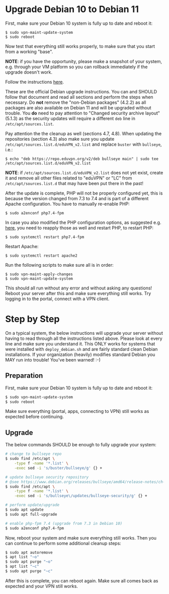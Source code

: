 # Upgrade Debian 10 to Debian 11

First, make sure your Debian 10 system is fully up to date and reboot it:

```
$ sudo vpn-maint-update-system
$ sudo reboot
```

Now test that everything still works properly, to make sure that you start from
a working "base".

**NOTE**: if you have the opportunity, please make a snapshot of your system, 
e.g. through your VM platform so you can rollback immediately if the upgrade
doesn't work.
 
Follow the instructions 
[here](https://www.debian.org/releases/bullseye/amd64/release-notes/ch-upgrading.en.html). 

These are the official Debian upgrade instructions. You can and SHOULD follow 
that document and read all sections and perform the steps when necessary. Do 
**not** remove the "non-Debian packages" (4.2.2) as all packages are also 
available on Debian 11 and will be upgraded without trouble. You **do** need to
pay attention to "Changed security archive layout" (5.1.3) as the security 
updates will require a different `deb` line in `/etc/apt/sources.list`.

Pay attention the the cleanup as well (sections 4.7, 4.8). When updating the 
repositories (section 4.3) also make sure you update 
`/etc/apt/sources.list.d/eduVPN_v2.list` and replace `buster` with `bullseye`, 
i.e.:

```
$ echo "deb https://repo.eduvpn.org/v2/deb bullseye main" | sudo tee /etc/apt/sources.list.d/eduVPN_v2.list
```

**NOTE**: if `/etc/apt/sources.list.d/eduVPN_v2.list` does not yet exist, 
create it and remove all other files related to "eduVPN" or "LC" from 
`/etc/apt/sources.list.d` that may have been put there in the past!

After the update is complete, PHP will not be properly configured yet, this is 
because the version changed from 7.3 to 7.4 and is part of a different Apache
configuration. You have to manually re-enable PHP:

```
$ sudo a2enconf php7.4-fpm
```

In case you also modified the PHP configuration options, as suggested e.g. 
[here](DEPLOY_DEBIAN.md#php), you need to reapply those as well and restart 
PHP, to restart PHP:

```
$ sudo systemctl restart php7.4-fpm
```

Restart Apache:

```
$ sudo systemctl restart apache2
```

Run the following scripts to make sure all is in order:

```
$ sudo vpn-maint-apply-changes
$ sudo vpn-maint-update-system
```

This should all run without any error and without asking any questions! Reboot 
your server after this and make sure everything still works. Try logging in to 
the portal, connect with a VPN client.

# Step by Step

On a typical system, the below instructions will upgrade your server without 
having to read through all the instructions listed above. Please look at every 
line and make sure you understand it. This ONLY works for systems
that were installed with `deploy_debian.sh` and are fairly standard clean 
Debian installations. If your organization (heavily) modifies standard Debian
you MAY run into trouble! You've been warned! :-)

## Preparation

First, make sure your Debian 10 system is fully up to date and reboot it:

```bash
$ sudo vpn-maint-update-system
$ sudo reboot
```

Make sure everything (portal, apps, connecting to VPN) still works as 
expected before continuing. 

## Upgrade

The below commands SHOULD be enough to fully upgrade your system:

```bash
# change to bullseye repo
$ sudo find /etc/apt \
    -type f -name '*.list' \
    -exec sed -i 's/buster/bullseye/g' {} +

# update bullseye security repository
# @see https://www.debian.org/releases/bullseye/amd64/release-notes/ch-information.en.html#security-archive
$ sudo find /etc/apt \
    -type f -name '*.list' \
    -exec sed -i 's/bullseye\/updates/bullseye-security/g' {} +

# perform update/upgrade
$ sudo apt update
$ sudo apt full-upgrade

# enable php-fpm 7.4 (upgrade from 7.3 in Debian 10)
$ sudo a2enconf php7.4-fpm
```

Now, reboot your system and make sure everything still works. Then you can 
continue to perform some additional cleanup steps:

```bash
$ sudo apt autoremove
$ apt list "~o"
$ sudo apt purge "~o"
$ apt list "~c"
$ sudo apt purge "~c"
```

After this is complete, you can reboot again. Make sure all comes back as 
expected and your VPN still works.
